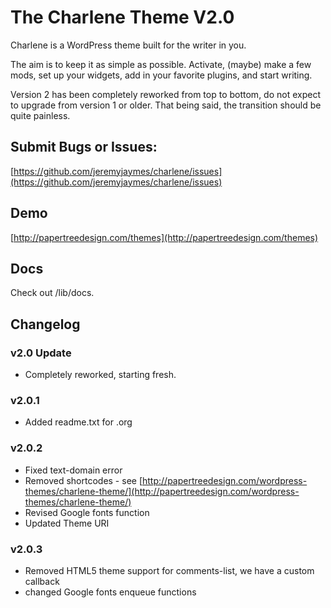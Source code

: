 # The Charlene Theme V2.0

Charlene is a WordPress theme built for the writer in you.

The aim is to keep it as simple as possible. Activate, (maybe) make a few mods, set up your widgets, add in your favorite plugins, and start writing.

Version 2 has been completely reworked from top to bottom, do not expect to upgrade from version 1 or older. That being said, the transition should be quite painless.

## Submit Bugs or Issues:
[https://github.com/jeremyjaymes/charlene/issues](https://github.com/jeremyjaymes/charlene/issues)

## Demo
[http://papertreedesign.com/themes](http://papertreedesign.com/themes)

## Docs
Check out /lib/docs.

## Changelog

### v2.0 Update

* Completely reworked, starting fresh.

### v2.0.1

* Added readme.txt for .org

### v2.0.2

* Fixed text-domain error
* Removed shortcodes - see [http://papertreedesign.com/wordpress-themes/charlene-theme/](http://papertreedesign.com/wordpress-themes/charlene-theme/)
* Revised Google fonts function
* Updated Theme URI

### v2.0.3

* Removed HTML5 theme support for comments-list, we have a custom callback
* changed Google fonts enqueue functions
